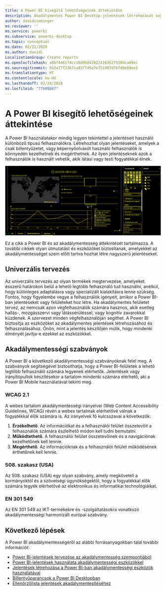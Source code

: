 ```yaml
---
title: A Power BI kisegítő lehetőségeinek áttekintése
description: Akadálymentes Power BI Desktop-jelentések létrehozását segítő funkciók és ajánlások, a Web Content Accessibility Guidelines (WCAG) figyelembe vételével
author: davidiseminger
ms.reviewer: ''
ms.service: powerbi
ms.subservice: powerbi-desktop
ms.topic: conceptual
ms.date: 02/21/2020
ms.author: davidi
LocalizationGroup: Create reports
ms.openlocfilehash: a8bf446174cc16d95842022416352f538dca69ec
ms.sourcegitcommit: 032a77f2367ca937f45e7e751997d7b7d0e89ee2
ms.translationtype: HT
ms.contentlocale: hu-HU
ms.lasthandoff: 02/26/2020
ms.locfileid: "77609847"
---
```

# <a name="overview-of-accessibility-in-power-bi"></a>A Power BI kisegítő lehetőségeinek áttekintése

A Power BI használatakor mindig legyen tekintettel a jelentéseit használó különböző típusú felhasználókra. Létrehozhat olyan jelentéseket, amelyek a csak billentyűzetet, vagy képernyőolvasót használó felhasználók is könnyedén kezelhetnek és megérthetnek. Az ilyen jelentéseknek azok a felhasználók is használt vehetik, akik látási vagy testi fogyatékkal élnek.

![A Windows kontrasztos beállítása](media/desktop-accessibility/accessibility-05b.png)

Ez a cikk a Power BI és az akadálymentesség áttekintését tartalmazza. A további cikkek olyan útmutatást és eszközöket biztosítanak, amelyekkel az akadálymentességet szem előtt tartva hozhat létre nagyszerű jelentéseket.

## <a name="universal-design"></a>Univerzális tervezés

Az univerzális tervezés az olyan termékek megtervezése, amelyeket ésszerű határokon belül a lehető legtöbb felhasználó tud használni, anélkül, hogy különleges adaptálásra vagy specializált kialakításra lenne szükség. Fontos, hogy figyelembe vegye a felhasználók igényeit, amikor a Power BI-ban jelentéseket vagy felületeket hoz létre. Ha akadálymentes felületet tervez, az nemcsak azon végfelhasználók számára hasznos, akik esetleg hallás-, mozgásszervi vagy látássérüléssel, vagy kognitív zavarokkal küzdenek. A szervezet minden végfelhasználóján segíthet. A Power BI biztosítja az eszközöket az akadálymentes jelentések létrehozásához és felhasználásához. Önön, mint a jelentés készítőjén múlik, hogy mindenki élményét javítja-e ezekkel az eszközökkel.

## <a name="accessibility-standards"></a>Akadálymentességi szabványok

A Power BI a következő akadálymentességi szabványoknak felel meg. A szabványok segítségével biztosíthatja, hogy a Power BI-felületek a lehető legtöbb felhasználó számára legyenek elérhetők. Jelentések vagy irányítópultok készítésekor a tartalom mindenki számára elérhető, aki a Power BI Mobile használatával tekinti meg.

### <a name="wcag-21"></a>WCAG 2.1

A webes tartalom akadálymentességi irányelvei (Web Content Accessibility Guidelines, WCAG) révén a webes tartalmak elérhetővé válnak a fogyatékkal élők számára is. Az irányelvek fő kulcsszavai a következők:

1. **Érzékelhető**. Az információkat és a felhasználói felület összetevőit a felhasználók számára észlelhető módon kell tudni bemutatni.
2. **Működtethető**. A felhasználói felület összetevőinek és a navigációnak kezelhetőnek kell lennie.
3. **Megérthető**. Az információknak és a felhasználói felület működésének érthetőnek kell lennie.

### <a name="us-section-508"></a>508. szakasz (USA)

Az 508. szakasz (USA) egy olyan szabvány, amely megköveteli a kormányoktól és a szövetségi ügynökségektől, hogy a fogyatékkal élők számára tegyék elérhetővé az elektronikus és informatikai technológiáikat.

### <a name="en-301-549"></a>EN 301 549

Az EN 301 549 az IKT-termékekre és -szolgáltatásokra vonatkozó akadálymentességi harmonizált európai szabvány.  

## <a name="next-steps"></a>Következő lépések

A Power BI akadálymentességéről az alábbi forrásanyagokban talál további információt:

* [Power BI-jelentések tervezése az akadálymentesség szempontjából](desktop-accessibility-creating-reports.md)
* [Power BI-jelentések használata akadálymentességi eszközökkel](desktop-accessibility-consuming-tools.md)
* [Jelentések létrehozása a Power BI-ban akadálymentességi eszközök használatával](desktop-accessibility-creating-tools.md)
* [Billentyűparancsok a Power BI Desktopban](desktop-accessibility-keyboard-shortcuts.md)
* [Ellenőrzőlista jelentések akadálymentesítéséhez](desktop-accessibility-creating-reports.md#report-accessibility-checklist)


